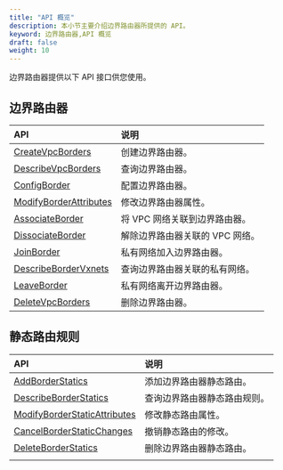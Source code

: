 ```yaml
---
title: "API 概览"
description: 本小节主要介绍边界路由器所提供的 API。 
keyword: 边界路由器,API 概览
draft: false
weight: 10
---
```


边界路由器提供以下 API 接口供您使用。

## 边界路由器

| API                                                          | 说明                        |
| :----------------------------------------------------------- | :-------------------------- |
| [CreateVpcBorders](../router/create_vpc_borders/) | 创建边界路由器。 |
| [DescribeVpcBorders](../router/describe_vpc_borders/) | 查询边界路由器。 |
| [ConfigBorder](../router/config_border/) | 配置边界路由器。 |
| [ModifyBorderAttributes](../router/modify_border_attributes/) | 修改边界路由器属性。           |
| [AssociateBorder](../router/associate_border/) | 将 VPC 网络关联到边界路由器。 |
| [DissociateBorder](../router/dissociate_border/) | 解除边界路由器关联的 VPC 网络。 |
| [JoinBorder](../router/join_border/) | 私有网络加入边界路由器。 |
| [DescribeBorderVxnets](../router/describe_border_vxnets/) | 查询边界路由器关联的私有网络。 |
| [LeaveBorder](../router/leave_border/) | 私有网络离开边界路由器。 |
| [DeleteVpcBorders](../router/delete_vpc_borders/) | 删除边界路由器。 |

## 静态路由规则

| API                                                          | 说明                         |
| :----------------------------------------------------------- | :--------------------------- |
| [AddBorderStatics](../static_rules/add_border_statics/)      | 添加边界路由器静态路由。     |
| [DescribeBorderStatics](../static_rules/describe_border_statics/) | 查询边界路由器静态路由规则。 |
| [ModifyBorderStaticAttributes](../static_rules/modify_border_static_attributes/) | 修改静态路由属性。           |
| [CancelBorderStaticChanges](../static_rules/cancel_border_static_changes/) | 撤销静态路由的修改。         |
| [DeleteBorderStatics](../static_rules/delete_border_statics/) | 删除边界路由器静态路由。     |
|                                                              |                              |
